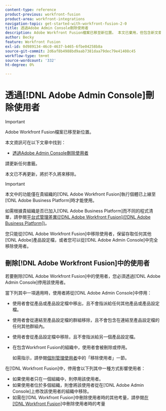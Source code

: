 ```yaml
---
content-type: reference
product-previous: workfront-fusion
product-area: workfront-integrations
navigation-topic: get-started-with-workfront-fusion-2-0
title: 透過Adobe Admin Console刪除使用者
description: Adobe Workfront Fusion檔案已移至新位置。 本文已棄用，但包含新文章的連結，內容涵蓋此功能。
author: Becky
feature: Workfront Fusion
exl-id: 0d989134-46c0-4637-b465-6fbe04258b8a
source-git-commit: 2d6af8b4988bd9aab7381daa79dec79e41408c45
workflow-type: tm+mt
source-wordcount: '332'
ht-degree: 0%

---
```


# 透過[!DNL Adobe Admin Console]刪除使用者

>[!IMPORTANT]
>
>Adobe Workfront Fusion檔案已移至新位置。
>
>本文資訊可在以下文章中找到：
>
>* [透過Adobe Admin Console刪除使用者](https://experienceleague.adobe.com/docs/workfront-fusion/using/set-up-and-manage-fusion/set-up-and-manage-orgs-and-teams/manage-users-and-teams/delete-users-admin-console.html)
>
>請更新任何書籤。
>
>本文已不再更新，將於不久將來移除。

>[!IMPORTANT]
>
>本文中的功能僅在貴組織的[!DNL Adobe Workfront Fusion]執行個體已上線至[!DNL Adobe Business Platform]時才能使用。
>
>如需根據貴組織是否已加入[!DNL Adobe Business Platform]而不同的程式清單，請參閱[平台式管理差異([!DNL Adobe Workfront Fusion]/[!DNL Adobe Business Platform])](../../workfront-fusion/fusion-in-admin-console/fusion-adobe-admin-console.md)。

您只能從[!DNL Adobe Workfront Fusion]中移除使用者，保留存取任何其他[!DNL Adobe]產品設定檔，或者您可以從[!DNL Adobe Admin Console]中完全移除使用者。

## 刪除[!DNL Adobe Workfront Fusion]中的使用者

若要刪除[!DNL Adobe Workfront Fusion]中的使用者，您必須透過[!DNL Adobe Admin Console]停用該使用者。

當下列其中一項適用時，使用者將從[!DNL Adobe Admin Console]中停用：

* 使用者會從產品或產品設定檔中移出，且不會指派給任何其他產品或產品設定檔。
* 使用者會從連結至產品設定檔的群組移除，且不會包含在連結至產品設定檔的任何其他群組內。
* 使用者會從產品設定檔中移除，且不會指派給另一個產品設定檔。
* 在包含Workfront Fusion的組織中，使用者會被刪除或停用。

  如需指示，請參閱[個別管理使用者](https://helpx.adobe.com/enterprise/using/manage-users-individually.html)中的「移除使用者」一節。

在[!DNL Workfront Fusion]中，停用會以下列其中一種方式影響使用者：

* 如果使用者只在一個組織中，則停用該使用者。
* 如果使用者位於多個組織，則會將該使用者從在[!DNL Adobe Admin Console]上修改該使用者的組織中移除。
* 如需在[!DNL Workfront Fusion]中刪除使用者時的其他考量，請參閱[在 [!DNL Workfront Fusion]](../../workfront-fusion/organizations/manage-fusion-users.md#consider)中刪除使用者時的考量
